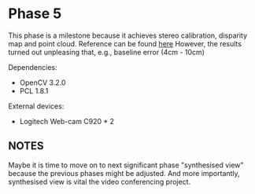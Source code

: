 # Phase 5 

This phase is a milestone because it achieves stereo calibration, disparity map and point cloud.
Reference can be found [here](https://docs.opencv.org/2.4/modules/calib3d/doc/camera_calibration_and_3d_reconstruction.html)
However, the results turned out unpleasing that, e.g., baseline error (4cm - 10cm)

Dependencies:
* OpenCV 3.2.0
* PCL 1.8.1

External devices:
* Logitech Web-cam C920 * 2

NOTES
--
Maybe it is time to move on to next significant phase "synthesised view" because the previous phases might be adjusted.
And more importantly, synthesised view is vital the video conferencing project.
